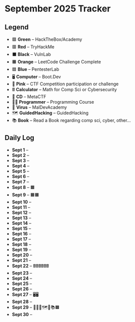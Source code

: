 # September 2025 Tracker

## Legend
- 🟩 **Green**         – HackTheBox/Academy 
- 🟥 **Red**           – TryHackMe  
- ⬛ **Black**         – VulnLab  
- 🟧 **Orange**        – LeetCode Challenge Complete  
- 🟦 **Blue**          – PentesterLab
- 🖥️ **Computer**      – Boot.Dev
- 💖 **Pink**          – CTF Competition participation or challenge
- 🖩  **Calculator**    – Math for Comp Sci or Cybersecurity
- 💽 **CD**            – MetaCTF
- 🧑‍💻 **Programmer**    – Programming Course
- 👾 **Virus**         – MalDevAcademy
- 🗺️ **GuidedHacking** – GuidedHacking
- 📚️ **Book**          – Read a Book regarding comp sci, cyber, other...      
 



## Daily Log
- **Sept 1** –  
- **Sept 2** –  
- **Sept 3** –  
- **Sept 4** –  
- **Sept 5** –  
- **Sept 6** –  
- **Sept 7** –  
- **Sept 8** – 🟧  
- **Sept 9** – 🟧🟧 
- **Sept 10** –  
- **Sept 11** –  
- **Sept 12** –  
- **Sept 13** –  
- **Sept 14** –  
- **Sept 15** –  
- **Sept 16** –  
- **Sept 17** –  
- **Sept 18** –  
- **Sept 19** –  
- **Sept 20** –  
- **Sept 21** –  
- **Sept 22** –  🖩🖩🖩🖩🖩🖩
- **Sept 23** –  
- **Sept 24** –  
- **Sept 25** –  
- **Sept 26** –  
- **Sept 27** – 🖥️🖥️
- **Sept 28** –  
- **Sept 29** –  🧑‍💻👾🗺️💖📚️🟧
- **Sept 30** –  
